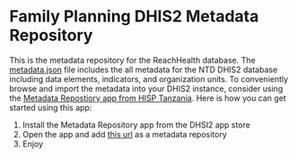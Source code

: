 # Family Planning DHIS2 Metadata Repository


This is the metadata repository for the ReachHealth database. The [metadata.json](metadata.json) file includes the all metadata for the NTD DHIS2 database including data elements, indicators, and organization units. To conveniently browse and import the metadata into your DHIS2 instance, consider using the [Metadata Repostiory app from HISP Tanzania](https://apps.dhis2.org/app/3c82dceb-5c50-49a3-8dc3-6bb6a30399f4). Here is how you can get started using this app:
1. Install the Metadata Repository app from the DHSI2 app store
2. Open the app and add [this url](https://raw.githubusercontent.com/ntddhis2/ntddb-metadata/master/index.json) as a metadata repository
3. Enjoy


